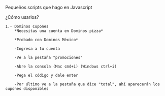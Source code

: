 Pequeños scripts que hago en Javascript

¿Cómo usarlos?

	1.- Dominos Cupones
		*Necesitas una cuenta en Dominos pizza*

		*Probado con Dominos México*

		-Ingresa a tu cuenta

		-Ve a la pestaña "promociones"

		-Abre la consola (Mac cmd+i) (Windows ctrl+i)

		-Pega el código y dale enter

		-Por último ve a la pestaña que dice "total", ahí aparecerán los cupones disponibles
